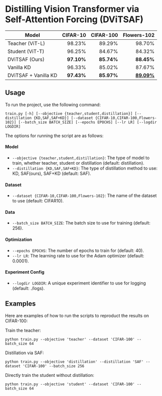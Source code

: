 # Distilling Vision Transformer via Self-Attention Forcing (DViTSAF)
| Model            | CIFAR-10 | CIFAR-100 | Flowers-102 |
| ----------------|---------:|----------:|------------:|
| Teacher (ViT-L)  | 98.23%   | 89.29%    | 98.70%      |
| Student (ViT-T)  | 96.25%   | 84.67%    | 84.32%      |
| DViTSAF (Ours)   | **97.10%**   | **85.74%**    | **88.45%**      |
| Vanilla KD       | 96.33%   | 85.02%    | 87.67%      |
| DViTSAF + Vanilla KD | **97.43%** | **85.97%** | [**89.09%**](https://drive.google.com/file/d/1aJ6oh-daYk7N2Ztg2xAgcRq4lJAU2zyK/view?usp=share_link) |

## Usage

To run the project, use the following command:
```
train.py [-h] [--objective {teacher,student,distillation}] [--distillation {KD,SAF,SAF+KD}] [--dataset {CIFAR-10,CIFAR-100,Flowers-102}] [--batch_size BATCH_SIZE] [--epochs EPOCHS] [--lr LR] [--logdir LOGDIR]
```
The options for running the script are as follows:

#### Model

* `--objective {teacher,student,distillation}`: The type of model to train, whether teacher, student or distillation (default: distillation).
* `--distillation {KD,SAF,SAF+KD}`: The type of distillation method to use: KD, SAF(ours), SAF+KD (default: SAF).

#### Dataset

* `--dataset {CIFAR-10,CIFAR-100,Flowers-102}`: The name of the dataset to use (default: CIFAR10).

#### Data

* `--batch_size BATCH_SIZE`: The batch size to use for training (default: 256).

#### Optimization

* `--epochs EPOCHS`: The number of epochs to train for (default: 40).
* `--lr LR`: The learning rate to use for the Adam optimizer (default: 0.0001).

#### Experiment Config

* `--logdir LOGDIR`: A unique experiment identifier to use for logging (default: ./logs).


## Examples

Here are examples of how to run the scripts to reproduct the results on CIFAR-100:

Train the teacher:
```
python train.py --objective 'teacher' --dataset 'CIFAR-100' --batch_size 64
```
Distillation via SAF:
```
python train.py --objective 'distillation' --distillation 'SAF' --dataset 'CIFAR-100' --batch_size 256
```
Directly train the student without distillation:
```
python train.py --objective 'student' --dataset 'CIFAR-100' --batch_size 64
```
